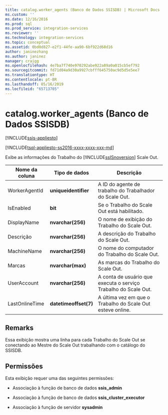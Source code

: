 ```yaml
---
title: catalog.worker_agents (Banco de Dados SSISDB) | Microsoft Docs
ms.custom: ''
ms.date: 12/16/2016
ms.prod: sql
ms.prod_service: integration-services
ms.reviewer: ''
ms.technology: integration-services
ms.topic: conceptual
ms.assetid: 0bd0d827-e2f1-44fe-aa90-6bf922d68d16
author: janinezhang
ms.author: janinez
manager: craigg
ms.openlocfilehash: 4e7ba7f740e970292abe922a89a0a015cb5ef792
ms.sourcegitcommit: fd71d04a9d30a9927cbfff645750ac9d5d5e5ee7
ms.translationtype: HT
ms.contentlocale: pt-BR
ms.lasthandoff: 05/16/2019
ms.locfileid: "65713705"
---
```

# <a name="catalogworkeragents-ssisdb-database"></a>catalog.worker_agents (Banco de Dados SSISDB)

[!INCLUDE[ssis-appliesto](../../includes/ssis-appliesto-ssvrpluslinux-asdb-asdw-xxx.md)]


[!INCLUDE[tsql-appliesto-ss2016-xxxx-xxxx-xxx-md](../../includes/tsql-appliesto-ss2016-xxxx-xxxx-xxx-md.md)]

Exibe as informações do Trabalho do [!INCLUDE[ssISnoversion](../../includes/ssisnoversion-md.md)] Scale Out.

|Nome da coluna|Tipo de dados|Descrição|  
|-----------------|---------------|-----------------|  
|WorkerAgentId|**uniqueidentifier**|A ID do agente de trabalho do Trabalhador do Scale Out.|
|IsEnabled|**bit**|Se o Trabalho do Scale Out está habilitado.|
|DisplayName|**nvarchar(256)**|O nome de exibição do Trabalho do Scale Out.|
|Descrição|**nvarchar(256)**|A descrição do Trabalho do Scale Out.|
|MachineName|**nvarchar(256)**|O nome do computador do Trabalho do Scale Out.|
|Marcas|**nvarchar(max)**|As marcas do Trabalho do Scale Out.|
|UserAccount|**nvarchar(256)**|A conta de usuário que executa o serviço Trabalho do Scale Out.|
|LastOnlineTime|**datetimeoffset(7)**|A última vez em que o Trabalho do Scale Out esteve online.|

## <a name="remarks"></a>Remarks
Essa exibição mostra uma linha para cada Trabalho do Scale Out se conectando ao Mestre do Scale Out trabalhando com o catálogo do SSISDB.

## <a name="permissions"></a>Permissões
Esta exibição requer uma das seguintes permissões:

- Associação à função de banco de dados **ssis_admin**

- Associação à função de banco de dados **ssis_cluster_executor**

- Associação à função de servidor **sysadmin**
